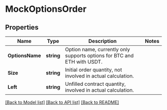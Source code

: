 # MockOptionsOrder

## Properties

Name | Type | Description | Notes
------------ | ------------- | ------------- | -------------
**OptionsName** | **string** | Option name, currently only supports options for BTC and ETH with USDT. | 
**Size** | **string** | Initial order quantity, not involved in actual calculation. | 
**Left** | **string** | Unfilled contract quantity, involved in actual calculation. | 

[[Back to Model list]](../README.md#documentation-for-models) [[Back to API list]](../README.md#documentation-for-api-endpoints) [[Back to README]](../README.md)


